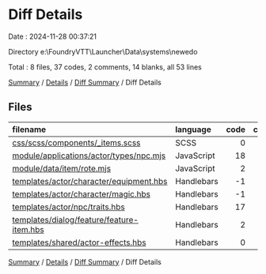 # Diff Details

Date : 2024-11-28 00:37:21

Directory e:\\FoundryVTT\\Launcher\\Data\\systems\\newedo

Total : 8 files,  37 codes, 2 comments, 14 blanks, all 53 lines

[Summary](results.md) / [Details](details.md) / [Diff Summary](diff.md) / Diff Details

## Files
| filename | language | code | comment | blank | total |
| :--- | :--- | ---: | ---: | ---: | ---: |
| [css/scss/components/_items.scss](/css/scss/components/_items.scss) | SCSS | 0 | 0 | 2 | 2 |
| [module/applications/actor/types/npc.mjs](/module/applications/actor/types/npc.mjs) | JavaScript | 18 | 4 | 5 | 27 |
| [module/data/item/rote.mjs](/module/data/item/rote.mjs) | JavaScript | 2 | -2 | 3 | 3 |
| [templates/actor/character/equipment.hbs](/templates/actor/character/equipment.hbs) | Handlebars | -1 | 0 | 2 | 1 |
| [templates/actor/character/magic.hbs](/templates/actor/character/magic.hbs) | Handlebars | -1 | 0 | 1 | 0 |
| [templates/actor/npc/traits.hbs](/templates/actor/npc/traits.hbs) | Handlebars | 17 | 0 | 2 | 19 |
| [templates/dialog/feature/feature-item.hbs](/templates/dialog/feature/feature-item.hbs) | Handlebars | 2 | 0 | 0 | 2 |
| [templates/shared/actor-effects.hbs](/templates/shared/actor-effects.hbs) | Handlebars | 0 | 0 | -1 | -1 |

[Summary](results.md) / [Details](details.md) / [Diff Summary](diff.md) / Diff Details